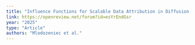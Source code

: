 ```yaml
---
title: "Influence Functions for Scalable Data Attribution in Diffusion Models"
link: https://openreview.net/forum?id=esYrEndGsr
year: "2025"
type: "Article"
authors: "Mlodozeniec et al."
---
```


